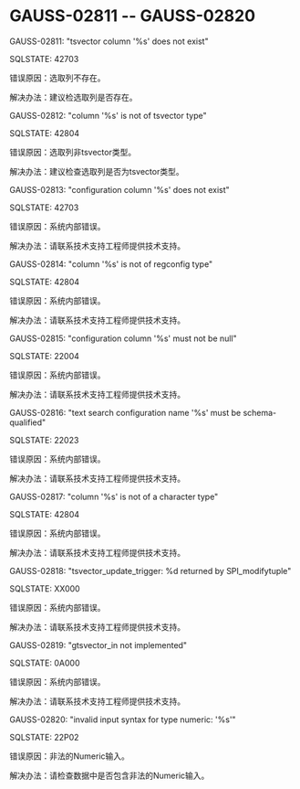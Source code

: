 # GAUSS-02811 -- GAUSS-02820<a name="ZH-CN_TOPIC_0302073023"></a>

GAUSS-02811: "tsvector column '%s' does not exist"

SQLSTATE: 42703

错误原因：选取列不存在。

解决办法：建议检选取列是否存在。

GAUSS-02812: "column '%s' is not of tsvector type"

SQLSTATE: 42804

错误原因：选取列非tsvector类型。

解决办法：建议检查选取列是否为tsvector类型。

GAUSS-02813: "configuration column '%s' does not exist"

SQLSTATE: 42703

错误原因：系统内部错误。

解决办法：请联系技术支持工程师提供技术支持。

GAUSS-02814: "column '%s' is not of regconfig type"

SQLSTATE: 42804

错误原因：系统内部错误。

解决办法：请联系技术支持工程师提供技术支持。

GAUSS-02815: "configuration column '%s' must not be null"

SQLSTATE: 22004

错误原因：系统内部错误。

解决办法：请联系技术支持工程师提供技术支持。

GAUSS-02816: "text search configuration name '%s' must be schema-qualified"

SQLSTATE: 22023

错误原因：系统内部错误。

解决办法：请联系技术支持工程师提供技术支持。

GAUSS-02817: "column '%s' is not of a character type"

SQLSTATE: 42804

错误原因：系统内部错误。

解决办法：请联系技术支持工程师提供技术支持。

GAUSS-02818: "tsvector\_update\_trigger: %d returned by SPI\_modifytuple"

SQLSTATE: XX000

错误原因：系统内部错误。

解决办法：请联系技术支持工程师提供技术支持。

GAUSS-02819: "gtsvector\_in not implemented"

SQLSTATE: 0A000

错误原因：系统内部错误。

解决办法：请联系技术支持工程师提供技术支持。

GAUSS-02820: "invalid input syntax for type numeric: '%s'"

SQLSTATE: 22P02

错误原因：非法的Numeric输入。

解决办法：请检查数据中是否包含非法的Numeric输入。


